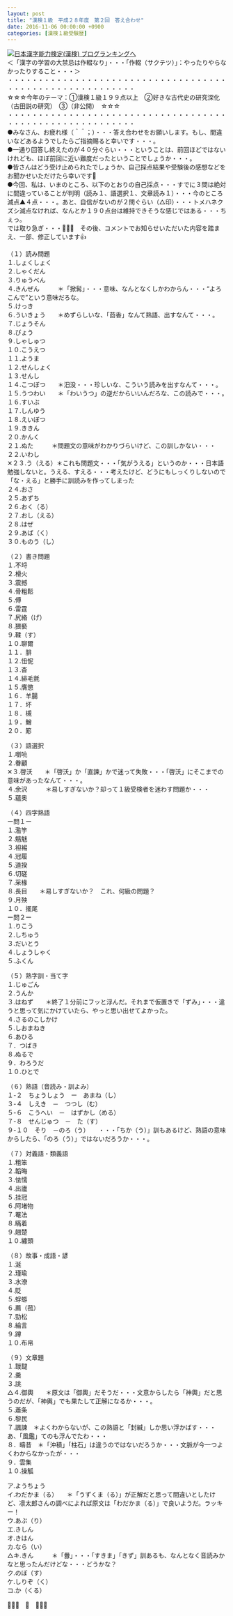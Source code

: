 ```yaml
---
layout: post
title: "漢検１級　平成２８年度　第２回　答え合わせ"
date: 2016-11-06 00:00:00 +0900
categories: [漢検１級受験歴]
---
```


[![](/syuusyuu9701/assets/images/漢検１級-平成２８年度-第２回-答え合わせ-br_c_3028_1.gif)](http://blog.with2.net/link.php?1659096:3028 "日本漢字能力検定(漢検) ブログランキングへ")[日本漢字能力検定(漢検) ブログランキングへ](http://blog.with2.net/link.php?1659096:3028)  
＜「漢字の学習の大禁忌は作輟なり」・・・「作輟（サクテツ）」：やったりやらなかったりすること・・・＞  
・・・・・・・・・・・・・・・・・・・・・・・・・・・・・・・・・・・・・・・・・・・・・・・・・・・・・・・・・  
☆☆☆今年のテーマ：①漢検１級１９９点以上　②好きな古代史の研究深化（古田説の研究）　③（非公開）　☆☆☆　　  
・・・・・・・・・・・・・・・・・・・・・・・・・・・・・・・・・・・・・・・・・・・・・・・・・・・・・・・・・  
●みなさん、お疲れ様（＾＾；）・・・答え合わせをお願いします。もし、間違いなどあるようでしたらご指摘賜ると幸いです・・・。  
●一通り回答し終えたのが４０分ぐらい・・・ということは、前回ほどではないけれども、ほぼ前回に近い難度だったということでしょうか・・・。  
●皆さんはどう受け止められたでしょうか、自己採点結果や受験後の感想などをお聞かせいただけたら幸いです👋  
●今回、私は、いまのところ、以下のとおりの自己採点・・・すでに３問は絶対に間違っていることが判明（読み１、語選択１、文章読み１）・・・今のところ減点▲４点・・・。あと、自信がないのが２問ぐらい（△印）・・・トメハネクズシ減点なければ、なんとか１９０点台は維持できそうな感じではある・・・ちぇっ。  
では取り急ぎ・・・👋👋👋　その後、コメントでお知らせいただいた内容を踏まえ、一部、修正しています👍  
  
（１）読み問題  
１.しょくしょく  
２.しゃくだん  
３.りゅうべん  
４.きんぜん　　　＊「掀髯」・・・意味、なんとなくしかわからん・・・“よろこんで”という意味だろな。  
５.けっき  
６.ういきょう　　＊めずらしいな、「茴香」なんて熟語、出すなんて・・・。  
７.じょうそん  
８.びょう  
９.しゃしゅつ  
１０.こうえつ  
１１.ようま  
１２.せんしょく  
１３.せんし  
１４.こつぼつ　　＊汨没・・・珍しいな、こういう読みを出すなんて・・・。  
１５.うつわい　　＊「わいうつ」の逆だからいいんだろな、この読みで・・・。　  
１６.すいぶ  
１７.しんゆう  
１８.えいぼつ  
１９.ききん  
２０.かんく  
２１.ぬた　　　＊問題文の意味がわかりづらいけど、この訓しかない・・・  
２２.いわし  
✕２３.う（える）＊これも問題文・・・「気がうえる」というのか・・・日本語勉強しないと。うえる、すえる・・・考えたけど、どうにもしっくりしないので「な・える」と勝手に訓読みを作ってしまった  
２４.おさ  
２５.あずち  
２６.おく（る）  
２７.おし（える）  
２８.はぜ  
２９.あば（く）  
３０.ものう（し）  
  
（２）書き問題  
１.不埒  
２.榾火  
３.震撼  
４.骨粗鬆  
５.傅  
６.雷霆  
７.尻絡（げ）  
８.猥褻  
９.鞣（す）  
１０.聊爾  
１１．腓  
１２.忸怩  
１３.杳  
１４.緋毛氈  
１５.膺懲  
１６．羊腸  
１７．坏  
１８．槻  
１９．鱛　　　  
２０．簓  
  
（３）語選択  
１.嚠喨  
２.眷顧  
✕３.啓沃　　＊「啓沃」か「直諫」かで迷って失敗・・・「啓沃」にそこまでの意味があったなんて・・・。　　  
４.余沢　　　＊易しすぎないか？却って１級受検者を迷わす問題か・・・  
５.蘊奥  
  
（４）四字熟語  
ー問１ー  
１.濫竽  
２.魑魅  
３.袒裼  
４.冠履  
５.道揆  
６.切磋  
７.采椽  
８.長目　　＊易しすぎないか？　これ、何級の問題？  
９.月殃  
１０．擺尾　  
ー問２ー  
１.りこう  
２.しちゅう  
３.だいとう  
４.しょうしゃく  
５.ふくん  
  
（５）熟字訓・当て字  
１.じゅごん  
２.うんか  
３.はねず　　＊終了１分前にフッと浮んだ。それまで仮置きで「ずみ」・・・違うと思って気にかけていたら、やっと思い出せてよかった。  
４.さるのこしかけ  
５.しおまねき  
６.あひる  
７．つばき  
８.ぬるで  
９．わろうだ　  
１０.ひとで  
  
（６）熟語（音読み・訓よみ）  
１-２　ちょうしょう　ー　あまね（し）　  
３-４　しえき　－　つつし（む）  
５-６　こうへい　－　はずかし（める）  
７-８　せんじゅつ　－　た（す）  
９-１０　そり　－のろ（う）　　・・・「ちか（う）」訓もあるけど、熟語の意味からしたら、「のろ（う）」ではないだろうか・・・。  
  
（７）対義語・類義語  
１.粗笨  
２.韜晦  
３.怯懦  
４.出廬  
５.挂冠  
６.阿堵物  
７.罨法  
８.瞞着  
９.翹楚  
１０.纏頭  
  
（８）故事・成語・諺  
１.涎  
２.瑾瑜  
３.水潦  
４.貶　  
５.蜉蝣  
６.薦（菰）  
７.勁松  
８.綸言  
９.蹲  
１０.布帛  
  
（９）文章題  
１.靉靆  
２.羹  
３.誂  
△４.御輿　　＊原文は「御輿」だそうだ・・・文意からしたら「神輿」だと思うのだが、「神輿」でも果たして正解になるか・・・。  
５.蕭条　  
６.黎民  
７.諷諫　＊よくわからないが、この熟語と「封緘」しか思い浮かばす・・・あ、「風鑑」てのも浮んでたわ・・・  
８．疇昔　＊「沖積」「柱石」は違うのではないだろうか・・・文脈が今一つよくわからなかったが・・・  
９．雲集　  
１０.操觚  
  
  
ア.ようちょう  
イ.わだかま（る）　　＊「うずくま（る）」が正解だと思って間違いとしたけど、凛太郎さんの調べによれば原文は「わだかま（る）」で良いようだ。ラッキー！  
ウ.あぶ（り）  
エ.きしん  
オ.きはん  
カ.なら（い）  
△キ.きん　　　＊「釁」・・・「すきま」「きず」訓あるも、なんとなく音読みかなと思ったんだけどな・・・どうかな？  
ク.のぼ（す）  
ケ.しりぞ（く）  
コ.か（くる）  
  
👋👋👋　🐒　👋👋👋